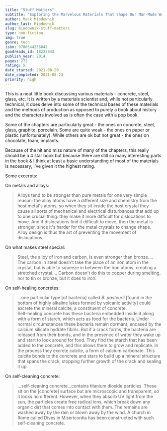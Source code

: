 ```yaml
---
title: "Stuff Matters"
subtitle: "Exploring the Marvelous Materials That Shape Our Man-Made World"
author: Mark Miodownik
author_last: Miodownik
slug: miodownik-stuff-matters
type: non-fiction
img: true
genre: tech
isbn: 9780544236042
goodreads_id: 18222843
publish_year: 2014
pages: 272
rating: 5
date_started: 2021-08-20
date_completed: 2021-08-23
priority: high
---
```


This is a neat little book discussing various materials - concrete, steel, glass, etc. It is written by a materials scientist and, while not particularly technical, it does delve into some of the technical bases of these materials and the methods of production as opposed to purely a book about history and the characters involved as is often the case with a pop book.

Some of the chapters are particularly great - the ones on concrete, steel, glass, graphite, porcelain. Some are quite weak - the ones on paper or plastic (unfortunately). While others are ok but not great - the ones on chocolate, foam, implants.

Because of the hit and miss nature of many of the chapters, this really should be a 4 star book but because there are still so many interesting parts in the book & I think at least a basic understanding of most of the materials is necessary, I've given it the highest rating.

Some excerpts:

On metals and alloys:
> Alloys tend to be stronger than pure metals for one very simple reason: the alloy atoms have a different size and chemistry from the host metal's atoms, so when they sit inside the host crystal they cause all sorts of mechanical and electrical disturbances that add up to one crucial thing: they make it more difficult for dislocations to move. And if dislocations find it difficult to move, then the metal is stronger, since it's harder for the metal crystals to change shape. Alloy design is thus the art of preventing the movement of dislocations.

On what makes steel special:
> Steel, the alloy of iron and carbon, is even stronger than bronze.... The carbon in steel doesn't take the place of an iron atom in the crystal, but is able to squeeze in between the iron atoms, creating a stretched crystal.... Carbon doesn't do this to copper during smelting, nor to tin or bronze, but it does to iron.

On self-healing concretes:
> ...one particular type [of bacteria] called *B. pasteurii* [found in the bottom of highly alkaline lakes formed by volcanic activity] could excrete the mineral calcite, a constituent of concrete.  
> Self-healing concrete has these bacteria embedded inside it along with a form of starch, which acts as food for the bacteria. Under normal circumstances these bacteria remain dormant, encased by the calcium silicate hydrate fibrils. But if a crack forms, the bacteria are released from their bonds, and in the presence of water they wake up and start to look around for food. They find the starch that has been added to the concrete, and this allows them to grow and replicate. In the process they excrete calcite, a form of calcium carbonate. This calcite bonds to the concrete and stars to build up a mineral structure that spans the crack, stopping further growth of the crack and sealing it up.

On self-cleaning concrete:
> ...self-cleaning concrete...contains titanium dioxide particles. These sit on the [concrete] surface but are microscopic and transparent, so it looks no different. However, when they absorb UV light from the sun, the particles create free radical ions, which break down any organic dirt that comes into contact with them. The remains are washed away by the rain or blown away by the wind. A church in Rome called Dives in Misericordia has been constructed with such self-cleaning concrete.